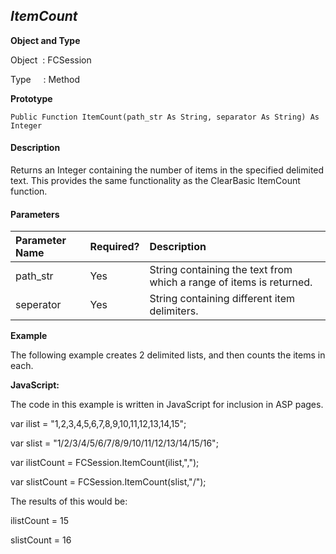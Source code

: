 _ItemCount_
-----------

**Object and Type**

Object  : FCSession

Type     : Method

**Prototype**

```
Public Function ItemCount(path_str As String, separator As String) As Integer
```

#### Description

Returns an Integer containing the number of items in the specified delimited text. This provides the same functionality as the ClearBasic ItemCount function.

#### Parameters

| Parameter Name | Required? | Description |
|:--- |:--- |:--- |
| path_str | Yes | String containing the text from which a range of items is returned. |
| seperator | Yes | String containing different item delimiters. |

**Example**

The following example creates 2 delimited lists, and then counts the items in each.

**JavaScript:**

The code in this example is written in JavaScript for inclusion in ASP pages.

var ilist = "1,2,3,4,5,6,7,8,9,10,11,12,13,14,15";

var slist = "1/2/3/4/5/6/7/8/9/10/11/12/13/14/15/16";

var ilistCount = FCSession.ItemCount(ilist,",");

var slistCount = FCSession.ItemCount(slist,"/");

The results of this would be:

ilistCount = 15

slistCount = 16